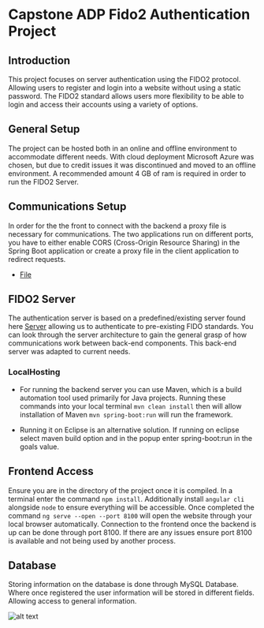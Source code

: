 
# Capstone ADP Fido2 Authentication Project

## Introduction
This project focuses on server authentication using the FIDO2 protocol. Allowing users to register and login into a website without using a static password. The FIDO2 standard allows users more flexibility to be able to login and access their accounts using a variety of options. 

## General Setup
The project can be hosted both in an online and offline environment to accommodate different needs. With cloud deployment Microsoft Azure was chosen, but due to credit issues it was discontinued and moved to an offline environment. A recommended amount 4 GB of ram is required in order to run the FIDO2 Server. 

## Communications Setup
In order for the the front to connect with the backend a proxy file is necessary for communications. The two applications run on different ports, you have to either enable CORS (Cross-Origin Resource Sharing) in the Spring Boot application or create a proxy file in the client application to redirect requests. 

- [File](https://github.com/swapnilphanse/fido2/blob/master/frontend/proxy.conf.json)

## FIDO2 Server 
The authentication server is based on a predefined/existing server found here [Server](https://github.com/Yubico/java-webauthn-server) allowing us to authenticate to pre-existing FIDO standards. You can look through the server architecture to gain the general grasp of how communications work between back-end components. This back-end server was adapted to current needs. 

### LocalHosting
- For running the backend server you can use Maven, which is a build automation tool used primarily for Java projects. Running these commands into your local terminal `mvn clean install` then will allow installation of Maven `mvn spring-boot:run` will run the framework. 

- Running it on Eclipse is an alternative solution. If running on eclipse select maven build option and in the popup enter spring-boot:run in the goals value.

## Frontend Access
Ensure you are in the directory of the project once it is compiled. In a terminal enter the command `npm install`. Additionally install `angular cli` alongside `node` to ensure everything will be accessible. Once completed the command `ng serve --open --port 8100` will open the website through your local browser automatically. Connection to the frontend once the backend is up can be done through port 8100. If there are any issues ensure port 8100 is available and not being used by another process.  

## Database

Storing information on the database is done through MySQL Database. Where once registered the user information will be stored in different fields. Allowing access to general information. 

![alt text](https://github.com/swapnilphanse/fido2/blob/master/Photos/PHOTO1.jpg)
